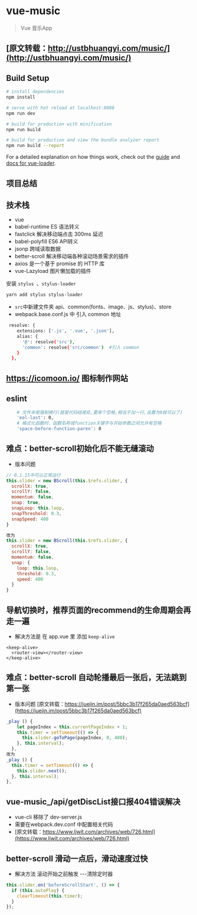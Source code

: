 # vue-music

>  Vue 音乐App
## [原文转载：http://ustbhuangyi.com/music/](http://ustbhuangyi.com/music/)

## Build Setup

``` bash
# install dependencies
npm install

# serve with hot reload at localhost:8080
npm run dev

# build for production with minification
npm run build

# build for production and view the bundle analyzer report
npm run build --report
```

For a detailed explanation on how things work, check out the [guide](http://vuejs-templates.github.io/webpack/) and [docs for vue-loader](http://vuejs.github.io/vue-loader).

## 项目总结
## 技术栈
* vue
* babel-runtime    ES 语法转义
* fastclick  解决移动端点击 300ms 延迟
* babel-polyfill  ES6 API转义
* jsonp  跨域读取数据
* better-scroll 解决移动端各种滚动场景需求的插件
* axios 是一个基于 promise 的 HTTP 库
* vue-Lazyload 图片懒加载的插件

安装 `stylus `、`stylus-loader`
```bash
yarn add stylus stylus-loader
```
* `src`中新建文件夹 api、common(fonts、image、js、stylus)、store
* webpack.base.conf.js 中 引入 common 地址
```bash
 resolve: {
    extensions: ['.js', '.vue', '.json'],
    alias: {
      '@': resolve('src'),
      'common': resolve('src/common')  #引入 common
    }
  },
```
## https://icomoon.io/ 图标制作网站

## eslint
```bash
    # 文件末尾强制换行(就是代码结尾处,要来个空格,相当于加一行,设置为0就可以了) 
    'eol-last': 0,
    # 格式化函数时，函数名称或function关键字与开始参数之间允许有空格
    'space-before-function-paren': 0
```

## 难点：better-scroll初始化后不能无缝滚动
  * 版本问题
  ```javascript
  // 0.1.15中可以正常运行
  this.slider = new BScroll(this.$refs.slider, {
    scrollX: true,
    scrollY: false,
    momentum: false,
    snap: true,
    snapLoop: this.loop,
    snapThreshold: 0.3,
    snapSpeed: 400
  }

  改为
  this.slider = new BScroll(this.$refs.slider, {
    scrollX: true,
    scrollY: false,
    momentum: false,
    snap: {
      loop: this.loop,
      threshold: 0.3,
      speed: 400
    }
  }
  ```

  ## 导航切换时，推荐页面的recommend的生命周期会再走一遍
  * 解决方法是 在 app.vue 里 添加 `keep-alive`
  ```vue
  <keep-alive>
    <router-view></router-view>
  </keep-alive>
  ```

  ## 难点：better-scroll 自动轮播最后一张后，无法跳到第一张
  * 版本问题 [原文转载：https://juejin.im/post/5bbc3b17f265da0aed563bcf](https://juejin.im/post/5bbc3b17f265da0aed563bcf)
  ```javascript
  _play () {
      let pageIndex = this.currentPageIndex + 1;
      this.timer = setTimeout(() => {
        this.slider.goToPage(pageIndex, 0, 400);
      }, this.interval);
    },
  改为
  _play () {
    this.timer = setTimeout(() => {
      this.slider.next();
    }, this.interval);
  },
  ```

  ## vue-music_/api/getDiscList接口报404错误解决
  * vue-cli 移除了 dev-server.js 
  * 需要在webpack.dev.conf 中配置相关代码
  * [原文转载：https://www.ljwit.com/archives/web/726.html](https://www.ljwit.com/archives/web/726.html)

  ## better-scroll 滑动一点后，滑动速度过快
  * 解决方法 滚动开始之前触发 ---清除定时器
  ```javascript
  this.slider.on('beforeScrollStart', () => {
    if (this.autoPlay) {
      clearTimeout(this.timer);
    }
  });
  ```